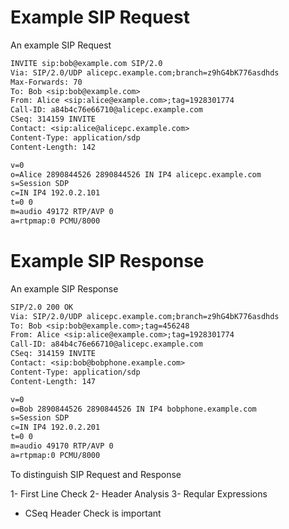 # Example SIP Request

An example SIP Request
```md
INVITE sip:bob@example.com SIP/2.0
Via: SIP/2.0/UDP alicepc.example.com;branch=z9hG4bK776asdhds
Max-Forwards: 70
To: Bob <sip:bob@example.com>
From: Alice <sip:alice@example.com>;tag=1928301774
Call-ID: a84b4c76e66710@alicepc.example.com
CSeq: 314159 INVITE
Contact: <sip:alice@alicepc.example.com>
Content-Type: application/sdp
Content-Length: 142

v=0
o=Alice 2890844526 2890844526 IN IP4 alicepc.example.com
s=Session SDP
c=IN IP4 192.0.2.101
t=0 0
m=audio 49172 RTP/AVP 0
a=rtpmap:0 PCMU/8000
```

# Example SIP Response

An example SIP Response

```md
SIP/2.0 200 OK
Via: SIP/2.0/UDP alicepc.example.com;branch=z9hG4bK776asdhds
To: Bob <sip:bob@example.com>;tag=456248
From: Alice <sip:alice@example.com>;tag=1928301774
Call-ID: a84b4c76e66710@alicepc.example.com
CSeq: 314159 INVITE
Contact: <sip:bob@bobphone.example.com>
Content-Type: application/sdp
Content-Length: 147

v=0
o=Bob 2890844526 2890844526 IN IP4 bobphone.example.com
s=Session SDP
c=IN IP4 192.0.2.201
t=0 0
m=audio 49170 RTP/AVP 0
a=rtpmap:0 PCMU/8000
```

To distinguish SIP Request and Response

1- First Line Check
2- Header Analysis
3- Reqular Expressions

-   CSeq Header Check is important